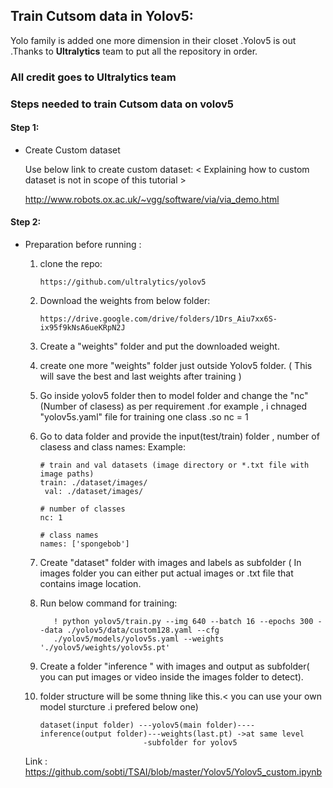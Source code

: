 ## Train Cutsom data in Yolov5:

Yolo family is added one more dimension in their closet .Yolov5 is out .Thanks to **Ultralytics** team to put all the repository in order.

### All credit goes to **Ultralytics** team

### Steps needed to train Cutsom data on volov5

#### Step 1:
- Create Custom dataset

   Use below link to create custom dataset: < Explaining how to custom dataset is not in scope of this tutorial >
 
   http://www.robots.ox.ac.uk/~vgg/software/via/via_demo.html
   
#### Step 2:
 
- Preparation before running :

  1. clone the repo:
  
         https://github.com/ultralytics/yolov5  
  
  2. Download the weights from below folder:
  
         https://drive.google.com/drive/folders/1Drs_Aiu7xx6S-ix95f9kNsA6ueKRpN2J
   
  3. Create a "weights" folder and put the downloaded weight.
  
  4. create one more "weights" folder just outside Yolov5 folder. ( This will save the best and last weights after training )
  
  5. Go inside yolov5 folder then to model folder and change the "nc"(Number of clasess) as per requirement .for example , i chnaged         "yolov5s.yaml" file for training one class .so nc = 1
  
  6. Go to data folder and provide the input(test/train) folder , number of clasess and class names: Example:
  
         # train and val datasets (image directory or *.txt file with image paths)
         train: ./dataset/images/
          val: ./dataset/images/

         # number of classes
         nc: 1

         # class names
         names: ['spongebob']
         
   7. Create "dataset" folder with images and labels as subfolder ( In images folder you can either put actual images or .txt file that        contains image location.  
   
   8. Run below command for training:
   
             ! python yolov5/train.py --img 640 --batch 16 --epochs 300 --data ./yolov5/data/custom128.yaml --cfg  
             ./yolov5/models/yolov5s.yaml --weights './yolov5/weights/yolov5s.pt'       
         
   8. Create a folder "inference " with images and output as subfolder( you can put images or video inside the images folder to detect).
   
   9. folder structure will be some thning like this.< you can use your own model sturcture .i prefered below one)  
   
          dataset(input folder) ---yolov5(main folder)----inference(output folder)---weights(last.pt) ->at same level
                                 -subfolder for yolov5
    
   Link : https://github.com/sobti/TSAI/blob/master/Yolov5/Yolov5_custom.ipynb
    

 
 
